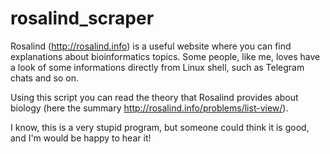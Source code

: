 # rosalind_scraper
Rosalind (http://rosalind.info) is a useful website where you can find explanations about bioinformatics topics.
Some people, like me, loves have a look of some informations directly from Linux shell, such as Telegram chats and so on.

Using this script you can read the theory that Rosalind provides about biology (here the summary http://rosalind.info/problems/list-view/).

I know, this is a very stupid program, but someone could think it is good, and I'm would be happy to hear it!
